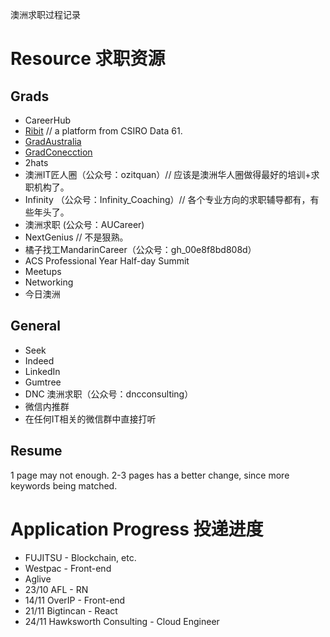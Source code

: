 澳洲求职过程记录

# Resource 求职资源
## Grads
- CareerHub
- [Ribit](ribit.net) // a platform from CSIRO Data 61.
- [GradAustralia](gradaustralia.com.au)
- [GradConecction](au.gradconnection.com)
- 2hats
- 澳洲IT匠人圈（公众号：ozitquan）// 应该是澳洲华人圈做得最好的培训+求职机构了。
- Infinity （公众号：Infinity_Coaching）// 各个专业方向的求职辅导都有，有些年头了。
- 澳洲求职 (公众号：AUCareer)
- NextGenius // 不是狠熟。
- 橘子找工MandarinCareer（公众号：gh_00e8f8bd808d）
- ACS Professional Year Half-day Summit
- Meetups
- Networking
- 今日澳洲

## General
- Seek
- Indeed
- LinkedIn
- Gumtree
- DNC 澳洲求职（公众号：dncconsulting）
- 微信内推群
- 在任何IT相关的微信群中直接打听

## Resume
1 page may not enough. 2-3 pages has a better change, since more keywords being matched.

# Application Progress 投递进度
- FUJITSU - Blockchain, etc. 
- Westpac - Front-end
- Aglive
- 23/10 AFL - RN
- 14/11 OverIP - Front-end
- 21/11 Bigtincan - React
- 24/11 Hawksworth Consulting - Cloud Engineer
